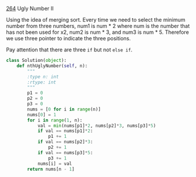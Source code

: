 [264](https://leetcode.com/problems/ugly-number-ii/) Ugly Number II

Using the idea of merging sort. Every time we need to select the minimum number from three numbers, num1 is num * 2 where num is the number that has not been used for x2, num2 is num * 3, and num3 is num * 5. Therefore we use three pointer to indicate the three positions.  


Pay attention that there are three `if` but not `else if`.

```python
class Solution(object):
    def nthUglyNumber(self, n):
        """
        :type n: int
        :rtype: int
        """
        p1 = 0
        p2 = 0
        p3 = 0
        nums = [0 for i in range(n)]
        nums[0] = 1
        for i in range(1, n):
            val = min(nums[p1]*2, nums[p2]*3, nums[p3]*5)
            if val == nums[p1]*2:
                p1 += 1
            if val == nums[p2]*3:
                p2 += 1
            if val == nums[p3]*5:
                p3 += 1
            nums[i] = val
        return nums[n - 1]
```